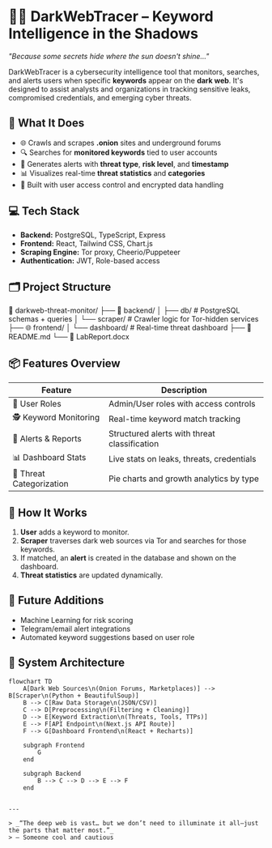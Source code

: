 # 🕵️‍♀️ DarkWebTracer – Keyword Intelligence in the Shadows

_"Because some secrets hide where the sun doesn't shine..."_

DarkWebTracer is a cybersecurity intelligence tool that monitors, searches, and alerts users when specific **keywords** appear on the **dark web**. It's designed to assist analysts and organizations in tracking sensitive leaks, compromised credentials, and emerging cyber threats.

## 🧠 What It Does

- 🌐 Crawls and scrapes **.onion** sites and underground forums
- 🔍 Searches for **monitored keywords** tied to user accounts
- 🚨 Generates alerts with **threat type**, **risk level**, and **timestamp**
- 📊 Visualizes real-time **threat statistics** and **categories**
- 🔐 Built with user access control and encrypted data handling

## 💻 Tech Stack

- **Backend:** PostgreSQL, TypeScript, Express
- **Frontend:** React, Tailwind CSS, Chart.js
- **Scraping Engine:** Tor proxy, Cheerio/Puppeteer
- **Authentication:** JWT, Role-based access

## 🗂️ Project Structure

📁 darkweb-threat-monitor/
├── 🧠 backend/
│ ├── db/ # PostgreSQL schemas + queries
│ └── scraper/ # Crawler logic for Tor-hidden services
├── 🌐 frontend/
│ └── dashboard/ # Real-time threat dashboard
├── 📄 README.md
└── 📑 LabReport.docx



## 📦 Features Overview

| Feature                  | Description                                |
|--------------------------|--------------------------------------------|
| 🔑 User Roles            | Admin/User roles with access controls      |
| 🕵️ Keyword Monitoring    | Real-time keyword match tracking            |
| 📢 Alerts & Reports      | Structured alerts with threat classification|
| 📊 Dashboard Stats       | Live stats on leaks, threats, credentials  |
| 🧠 Threat Categorization | Pie charts and growth analytics by type    |

## 📌 How It Works

1. **User** adds a keyword to monitor.
2. **Scraper** traverses dark web sources via Tor and searches for those keywords.
3. If matched, an **alert** is created in the database and shown on the dashboard.
4. **Threat statistics** are updated dynamically.


## 🚧 Future Additions

- Machine Learning for risk scoring
- Telegram/email alert integrations
- Automated keyword suggestions based on user role


## 🧠 System Architecture


```mermaid
flowchart TD
    A[Dark Web Sources\n(Onion Forums, Marketplaces)] --> B[Scraper\n(Python + BeautifulSoup)]
    B --> C[Raw Data Storage\n(JSON/CSV)]
    C --> D[Preprocessing\n(Filtering + Cleaning)]
    D --> E[Keyword Extraction\n(Threats, Tools, TTPs)]
    E --> F[API Endpoint\n(Next.js API Route)]
    F --> G[Dashboard Frontend\n(React + Recharts)]

    subgraph Frontend
        G
    end

    subgraph Backend
        B --> C --> D --> E --> F
    end


---

> _“The deep web is vast… but we don’t need to illuminate it all—just the parts that matter most.”_  
> — Someone cool and cautious
